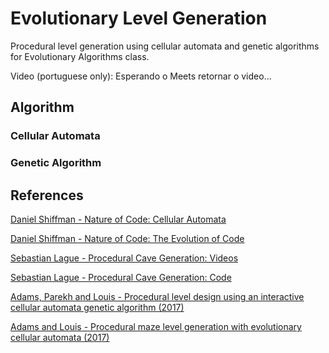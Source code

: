 # Evolutionary Level Generation

Procedural level generation using cellular automata and genetic algorithms for Evolutionary Algorithms class. 

Video (portuguese only): Esperando o Meets retornar o video...

## Algorithm

### Cellular Automata
### Genetic Algorithm

## References
[Daniel Shiffman - Nature of Code: Cellular Automata](https://natureofcode.com/book/chapter-7-cellular-automata/)

[Daniel Shiffman - Nature of Code: The Evolution of Code](https://natureofcode.com/book/chapter-9-the-evolution-of-code/)

[Sebastian Lague - Procedural Cave Generation: Videos](https://www.youtube.com/playlist?list=PLFt_AvWsXl0eZgMK_DT5_biRkWXftAOf9)

[Sebastian Lague - Procedural Cave Generation: Code](https://github.com/SebLague/Procedural-Cave-Generation)

[Adams, Parekh and Louis - Procedural level design using an interactive cellular automata genetic algorithm (2017)](https://dl.acm.org/doi/abs/10.1145/3067695.3075614?download=true)

[Adams and Louis - Procedural maze level generation with evolutionary cellular automata (2017)](https://ieeexplore.ieee.org/abstract/document/8285213)